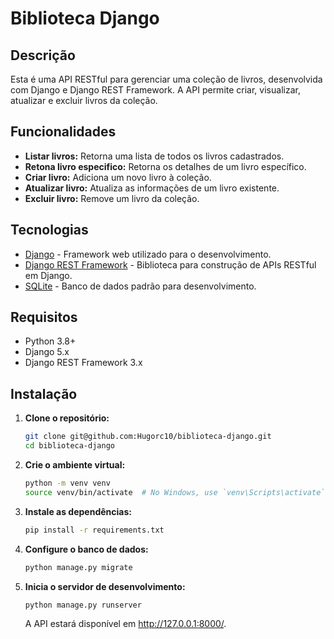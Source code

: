 # Biblioteca Django

## Descrição

Esta é uma API RESTful para gerenciar uma coleção de livros, desenvolvida com Django e Django REST Framework. A API permite criar, visualizar, atualizar e excluir livros da coleção.

## Funcionalidades

- **Listar livros:** Retorna uma lista de todos os livros cadastrados.
- **Retona livro especifico:** Retorna os detalhes de um livro específico.
- **Criar livro:** Adiciona um novo livro à coleção.
- **Atualizar livro:** Atualiza as informações de um livro existente.
- **Excluir livro:** Remove um livro da coleção.

## Tecnologias

- [Django](https://www.djangoproject.com/) - Framework web utilizado para o desenvolvimento.
- [Django REST Framework](https://www.django-rest-framework.org/) - Biblioteca para construção de APIs RESTful em Django.
- [SQLite](https://www.sqlite.org/index.html) - Banco de dados padrão para desenvolvimento.

## Requisitos

- Python 3.8+
- Django 5.x
- Django REST Framework 3.x

## Instalação

1. **Clone o repositório:**

   ```bash
   git clone git@github.com:Hugorc10/biblioteca-django.git
   cd biblioteca-django

2. **Crie o ambiente virtual:**

   ```bash
   python -m venv venv
   source venv/bin/activate  # No Windows, use `venv\Scripts\activate`

3. **Instale as dependências:**

   ```bash
   pip install -r requirements.txt

4. **Configure o banco de dados:**

   ```bash
   python manage.py migrate

5. **Inicia o servidor de desenvolvimento:**

   ```bash
   python manage.py runserver
   ```

   A API estará disponível em http://127.0.0.1:8000/.
